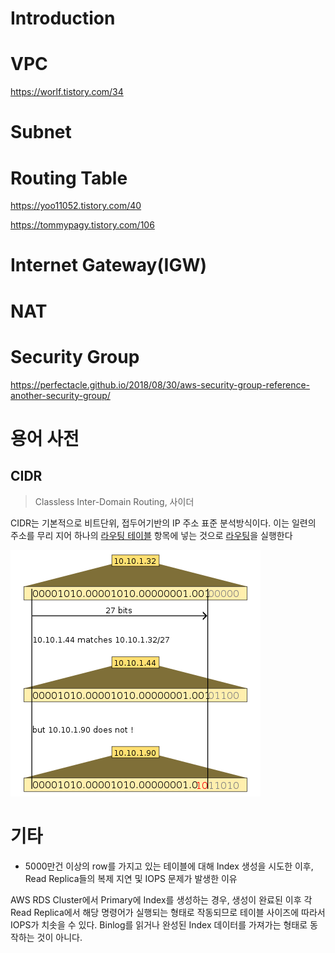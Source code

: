 # Introduction









# VPC

https://worlf.tistory.com/34

# Subnet



# Routing Table

  https://yoo11052.tistory.com/40

https://tommypagy.tistory.com/106



# Internet Gateway(IGW)





# NAT







# Security Group

https://perfectacle.github.io/2018/08/30/aws-security-group-reference-another-security-group/









# 용어 사전

## CIDR

> Classless Inter-Domain Routing, 사이더

CIDR는 기본적으로 비트단위, 접두어기반의 IP 주소 표준 분석방식이다. 이는 일련의 주소를 무리 지어 하나의 [라우팅 테이블](https://ko.wikipedia.org/wiki/라우팅_테이블) 항목에 넣는 것으로 [라우팅](https://ko.wikipedia.org/wiki/라우팅)을 실행한다

![CIDR 접두어 일치 예](general.assets/400px-IP_Address_Match.svg.png)





# 기타

- 5000만건 이상의 row를 가지고 있는 테이블에 대해 Index 생성을 시도한 이후, Read Replica들의 복제 지연 및 IOPS 문제가 발생한 이유

AWS RDS Cluster에서 Primary에 Index를 생성하는 경우, 생성이 완료된 이후 각 Read Replica에서 해당 명령어가 실행되는 형태로 작동되므로 테이블 사이즈에 따라서 IOPS가 치솟을 수 있다. Binlog를 읽거나 완성된 Index 데이터를 가져가는 형태로 동작하는 것이 아니다.

